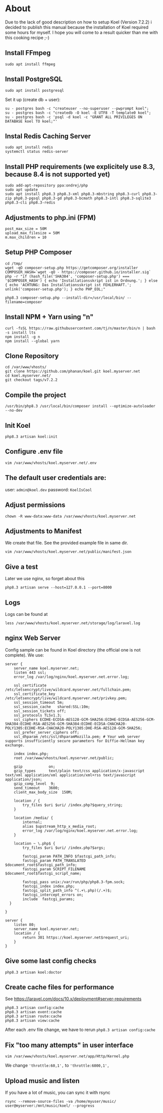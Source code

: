 # About
Due to the lack of good description on how to setup Koel (Version 7.2.2) i decided to publish this manual because the installation of Koel required some hours for myself. I hope you will come to a result quicker than me with this cooking recipe ;-)

## Install FFmpeg
```
sudo apt install ffmpeg
```

## Install PostgreSQL
```
sudo apt install postgresql
```

Set it up (create db + user):
```
su - postgres bash -c "createuser --no-superuser --pwprompt koel";
su - postgres bash -c "createdb -O koel -E UTF8 -T template0 koel";
su - postgres bash -c 'psql -d koel -c "GRANT ALL PRIVILEGES ON DATABASE koel TO koel;"'
```

## Instal Redis Caching Server
```
sudo apt install redis
systemctl status redis-server
```

## Install PHP requirements (we explicitely use 8.3, because 8.4 is not supported yet)
```
sudo add-apt-repository ppa:ondrej/php
sudo apt update
sudo apt install php8.3 php8.3-xml php8.3-mbstring php8.3-curl php8.3-zip php8.3-pgsql php8.3-gd php8.3-bcmath php8.3-intl php8.3-sqlite3 php8.3-cli php8.3-redis
```

## Adjustments to php.ini (FPM)
```
post_max_size = 50M
upload_max_filesize = 50M
m.max_children = 10
```

## Setup PHP Composer
```
cd /tmp/
wget -qO composer-setup.php https://getcomposer.org/installer
COMPOSER_HASH=`wget -qO - https://composer.github.io/installer.sig`
php -r "if (hash_file('SHA384', 'composer-setup.php') === '$COMPOSER_HASH') { echo 'Installationsskript ist in Ordnung.'; } else { echo 'ACHTUNG: Das Installationsskript ist FEHLERHAFT.'; unlink('composer-setup.php'); } echo PHP_EOL;"

php8.3 composer-setup.php --install-dir=/usr/local/bin/ --filename=composer
```

## Install NPM + Yarn using "n"
```
curl -fsSL https://raw.githubusercontent.com/tj/n/master/bin/n | bash -s install lts
npm install -g n
npm install --global yarn
```

## Clone Repository
```
cd /var/www/vhosts/
git clone https://github.com/phanan/koel.git koel.myserver.net
cd koel.myserver.net/
git checkout tags/v7.2.2
```

## Compile the project
```
/usr/bin/php8.3 /usr/local/bin/composer install --optimize-autoloader --no-dev
```

## Init Koel
```
php8.3 artisan koel:init
```

## Configure .env file
```
vim /var/www/vhosts/koel.myserver.net/.env
```

## The default user credentials are:
user: `admin@koel.dev`
password: `KoelIsCool`

## Adjust permissions
```
chown -R www-data:www-data /var/www/vhosts/koel.myserver.net
```

## Adjustments to Manifest
We create that file. See the provided example file in same dir.
```
vim /var/www/vhosts/koel.myserver.net/public/manifest.json
```

## Give a test
Later we use nginx, so forget about this
```
php8.3 artisan serve --host=127.0.0.1 --port=8000
```

## Logs
Logs can be found at
```
less /var/www/vhosts/koel.myserver.net/storage/log/laravel.log
```
## nginx Web Server
Config sample can be found in Koel directory (the official one is not complete). We use:

```
server {
    server_name koel.myserver.net;
    listen 443 ssl;
    error_log /var/log/nginx/koel.myserver.net.error.log;

	ssl_certificate /etc/letsencrypt/live/wildcard.myserver.net/fullchain.pem;
	ssl_certificate_key /etc/letsencrypt/live/wildcard.myserver.net/privkey.pem;
	ssl_session_timeout 5m;
	ssl_session_cache   shared:SSL:10m;
	ssl_session_tickets off;
	ssl_protocols TLSv1.3;
	ssl_ciphers ECDHE-ECDSA-AES128-GCM-SHA256:ECDHE-ECDSA-AES256-GCM-SHA384:ECDHE-RSA-AES256-GCM-SHA384:ECDHE-ECDSA-CHACHA20-POLY1305:ECDHE-RSA-CHACHA20-POLY1305:DHE-RSA-AES128-GCM-SHA256;
	ssl_prefer_server_ciphers off;
	ssl_dhparam /etc/ssl/dhparamMozilla.pem; # Your web server supports insufficiently secure parameters for Diffie-Hellman key exchange. 

	index index.php;
	root /var/www/vhosts/koel.myserver.net/public;

    gzip            on;
    gzip_types      text/plain text/css application/x-javascript text/xml application/xml application/xml+rss text/javascript application/json;
    gzip_comp_level  9;
    send_timeout    3600;
    client_max_body_size  150M;

	location / {
		try_files $uri $uri/ /index.php?$query_string;
	}

    location /media/ {
        internal;
        alias $upstream_http_x_media_root;
        error_log /var/log/nginx/koel.myserver.net.error.log;
    }
	
    location ~ \.php$ {
        try_files $uri $uri/ /index.php?$args;

        fastcgi_param PATH_INFO $fastcgi_path_info;
        fastcgi_param PATH_TRANSLATED $document_root$fastcgi_path_info;
        fastcgi_param SCRIPT_FILENAME $document_root$fastcgi_script_name;

		fastcgi_pass unix:/var/run/php/php8.3-fpm.sock;
        fastcgi_index index.php;
        fastcgi_split_path_info ^(.+\.php)(/.+)$;
        fastcgi_intercept_errors on;
        include  fastcgi_params;
  }

}
 
server {
    listen 80;
    server_name koel.myserver.net;
    location / {
        return 301 https://koel.myserver.net$request_uri;
    }
}
```

## Give some last config checks
```
php8.3 artisan koel:doctor
```

## Create cache files for performance
See https://laravel.com/docs/10.x/deployment#server-requirements
```
php8.3 artisan config:cache
php8.3 artisan event:cache
php8.3 artisan route:cache
php8.3 artisan view:cache
```

After each .env file change, we have to rerun `php8.3 artisan config:cache`

## Fix "too many attempts" in user interface
```
vim /var/www/vhosts/koel.myserver.net/app/Http/Kernel.php
```
We change 
`'throttle:60,1',` to `'throttle:6000,1',`

## Upload music and listen
If you have a lot of music, you can sync it with rsync
```
rsync --remove-source-files -va /home/myuser/music/ user@myserver:/mnt/music/koel/ --progress
```
